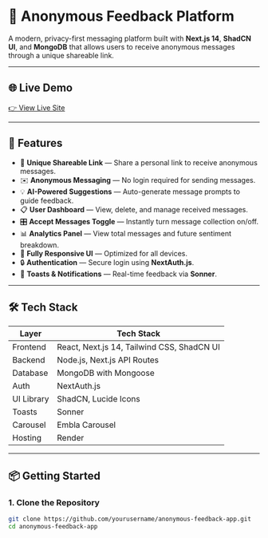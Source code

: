 # 💬 Anonymous Feedback Platform

A modern, privacy-first messaging platform built with **Next.js 14**, **ShadCN UI**, and **MongoDB** that allows users to receive anonymous messages through a unique shareable link.

---

## 🌐 Live Demo

[👉 View Live Site](https://secret-6-1qej.onrender.com/)

---


## 🚀 Features

- 🔗 **Unique Shareable Link** — Share a personal link to receive anonymous messages.
- ✉️ **Anonymous Messaging** — No login required for sending messages.
- 💡 **AI-Powered Suggestions** — Auto-generate message prompts to guide feedback.
- 📋 **User Dashboard** — View, delete, and manage received messages.
- 🎛️ **Accept Messages Toggle** — Instantly turn message collection on/off.
- 📊 **Analytics Panel** — View total messages and future sentiment breakdown.
- 📱 **Fully Responsive UI** — Optimized for all devices.
- 🔒 **Authentication** — Secure login using **NextAuth.js**.
- 🔔 **Toasts & Notifications** — Real-time feedback via **Sonner**.

---

## 🛠️ Tech Stack

| Layer       | Tech Stack                                     |
|-------------|------------------------------------------------|
| Frontend    | React, Next.js 14, Tailwind CSS, ShadCN UI     |
| Backend     | Node.js, Next.js API Routes                    |
| Database    | MongoDB with Mongoose                          |
| Auth        | NextAuth.js                                    |
| UI Library  | ShadCN, Lucide Icons                           |
| Toasts      | Sonner                                         |
| Carousel    | Embla Carousel                                 |
| Hosting     | Render                           |

---

## 📦 Getting Started

### 1. Clone the Repository

```bash
git clone https://github.com/yourusername/anonymous-feedback-app.git
cd anonymous-feedback-app
